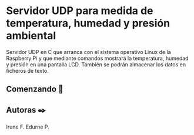 # Servidor UDP para medida de **temperatura, humedad y presión ambiental**
Servidor UDP en C que arranca con el sistema operativo Linux de la Raspberry Pi y que mediante comandos mostrará la temperatura, humedad y presión en una pantalla LCD. También se podrán almacenar los datos en ficheros de texto.

## Comenzando 🚀



## Autoras ✒️
Irune F.
Edurne P.
